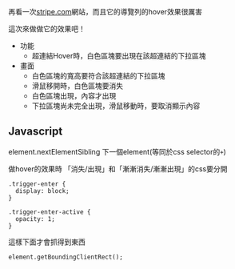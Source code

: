 再看一次[stripe.com](https://stripe.com/)網站，而且它的導覽列的hover效果很厲害

這次來做做它的效果吧！

- 功能
  - 超連結Hover時，白色區塊要出現在該超連結的下拉區塊
- 畫面
  - 白色區塊的寬高要符合該超連結的下拉區塊
  - 滑鼠移開時，白色區塊要消失
  - 白色區塊出現，內容才出現
  - 下拉區塊尚未完全出現，滑鼠移動時，要取消顯示內容
## Javascript

element.nextElementSibling
下一個element(等同於css selector的`+`)

做hover的效果時
「消失/出現」和「漸漸消失/漸漸出現」的css要分開
```=
.trigger-enter {
  display: block;
}

.trigger-enter-active {
  opacity: 1;
}
```

這樣下面才會抓得到東西
```javascript=
element.getBoundingClientRect();

